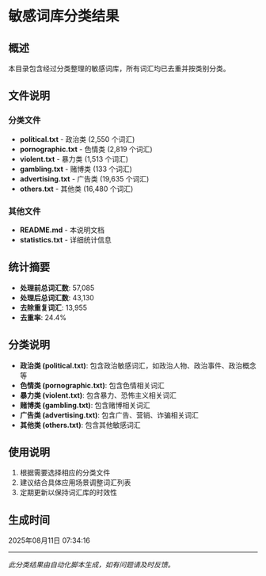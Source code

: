 # 敏感词库分类结果

## 概述

本目录包含经过分类整理的敏感词库，所有词汇均已去重并按类别分类。

## 文件说明

### 分类文件
- **political.txt** - 政治类 (2,550 个词汇)
- **pornographic.txt** - 色情类 (2,819 个词汇)
- **violent.txt** - 暴力类 (1,513 个词汇)
- **gambling.txt** - 赌博类 (133 个词汇)
- **advertising.txt** - 广告类 (19,635 个词汇)
- **others.txt** - 其他类 (16,480 个词汇)

### 其他文件
- **README.md** - 本说明文档
- **statistics.txt** - 详细统计信息

## 统计摘要

- **处理前总词汇数**: 57,085
- **处理后总词汇数**: 43,130  
- **去除重复词汇**: 13,955
- **去重率**: 24.4%

## 分类说明

- **政治类 (political.txt)**: 包含政治敏感词汇，如政治人物、政治事件、政治概念等
- **色情类 (pornographic.txt)**: 包含色情相关词汇
- **暴力类 (violent.txt)**: 包含暴力、恐怖主义相关词汇
- **赌博类 (gambling.txt)**: 包含赌博相关词汇
- **广告类 (advertising.txt)**: 包含广告、营销、诈骗相关词汇
- **其他类 (others.txt)**: 包含其他敏感词汇

## 使用说明

1. 根据需要选择相应的分类文件
2. 建议结合具体应用场景调整词汇列表
3. 定期更新以保持词汇库的时效性

## 生成时间

2025年08月11日 07:34:16

---

*此分类结果由自动化脚本生成，如有问题请及时反馈。*
